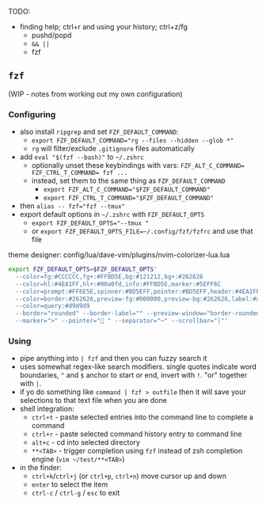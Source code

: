 
TODO:
- finding help; ctrl+r and using your history; ctrl+z/fg
    - pushd/popd
    - `&& ||`
    - fzf


## `fzf`

(WIP - notes from working out my own configuration)

### Configuring

- also install `ripgrep` and set `FZF_DEFAULT_COMMAND`:
    - `export FZF_DEFAULT_COMMAND="rg --files --hidden --glob *"`
    - `rg` will filter/exclude `.gitignore` files automatically
- add `eval "$(fzf --bash)"` to `~/.zshrc`
    - optionally unset these keybindings with vars: `FZF_ALT_C_COMMAND= FZF_CTRL_T_COMMAND= fzf ...`
    - instead, set them to the same thing as `FZF_DEFAULT_COMMAND`
        - `export FZF_ALT_C_COMMAND="$FZF_DEFAULT_COMMAND"`
        - `export FZF_CTRL_T_COMMAND="$FZF_DEFAULT_COMMAND"`
- then `alias -- fzf="fzf --tmux"`
- export default options in `~/.zshrc` with `FZF_DEFAULT_OPTS`
    - `export FZF_DEFAULT_OPTS="--tmux "`
    - or `export FZF_DEFAULT_OPTS_FILE=~/.config/fzf/fzfrc` and use that file

theme designer: config/lua/dave-vim/plugins/nvim-colorizer-lua.lua
```zsh
export FZF_DEFAULT_OPTS=$FZF_DEFAULT_OPTS'
  --color=fg:#CCCCCC,fg+:#FFBD5E,bg:#121212,bg+:#262626
  --color=hl:#4EA1FF,hl+:#00a0fd,info:#FFBD5E,marker:#5EFF6C
  --color=prompt:#FF6E5E,spinner:#BD5EFF,pointer:#BD5EFF,header:#4EA1FF
  --color=border:#262626,preview-fg:#000000,preview-bg:#262626,label:#aeaeae
  --color=query:#d9d9d9
  --border="rounded" --border-label="" --preview-window="border-rounded" --prompt="> "
  --marker=">" --pointer="󰋇 " --separator="─" --scrollbar="│"'
```

### Using

- pipe anything into `| fzf` and then you can fuzzy search it
- uses somewhat regex-like search modifiers. single quotes indicate word boundaries, `^` and `$` anchor to start or end, invert with `!`. "or" together with `|`.
- if yo do something like `command | fzf > outfile` then it will save your selections to that text file when you are done
- shell integration:
    - `ctrl+t` - paste selected entries into the command line to complete a command
    - `ctrl+r` - paste selected command history entry to command line
    - `alt+c` - cd into selected directory
    - `**<TAB>` - trigger completion using `fzf` instead of zsh completion engine (`vim ~/test/**<TAB>`)
- in the finder:
    - `ctrl+k`/`ctrl+j` (or `ctrl+p`, `ctrl+n`) move cursor up and down
    - `enter` to select the item
    - `ctrl-c` / `ctrl-g` / `esc` to exit
